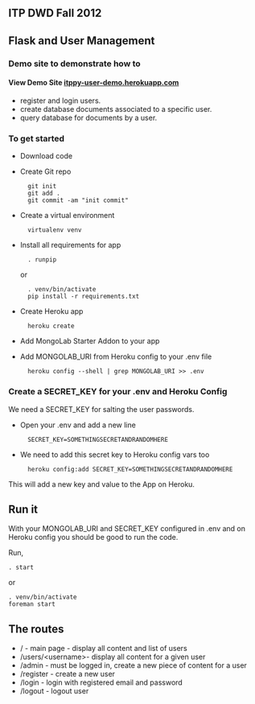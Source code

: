 ## ITP DWD Fall 2012

## Flask and User Management


### Demo site to demonstrate how to 

#### View Demo Site [itppy-user-demo.herokuapp.com](itppy-user-demo.herokuapp.com)

* register and login users. 
* create database documents associated to a specific user.
* query database for documents by a user.


### To get started

* Download code
* Create Git repo

		git init
		git add .
		git commit -am "init commit"

* Create a virtual environment 

		virtualenv venv

* Install all requirements for app

		. runpip

	or 

		. venv/bin/activate
		pip install -r requirements.txt

* Create Heroku app

		heroku create

* Add MongoLab Starter Addon to your app
* Add MONGOLAB_URI from Heroku config to your .env file

		heroku config --shell | grep MONGOLAB_URI >> .env

### Create a SECRET_KEY for your .env and Heroku Config

We need a SECRET_KEY for salting the user passwords.

* Open your .env and add a new line 

		SECRET_KEY=SOMETHINGSECRETANDRANDOMHERE

* We need to add this secret key to Heroku config vars too

		heroku config:add SECRET_KEY=SOMETHINGSECRETANDRANDOMHERE

This will add a new key and value to the App on Heroku.


## Run it

With your MONGOLAB_URI and SECRET_KEY configured in .env and on Heroku config you should be good to run the code.

Run,

	. start

or 

	. venv/bin/activate
	foreman start


## The routes

* / - main page - display all content and list of users
* /users/&lt;username&gt;- display all content for a given user
* /admin  - must be logged in, create a new piece of content for a user
* /register - create a new user
* /login - login with registered email and password
* /logout - logout user



